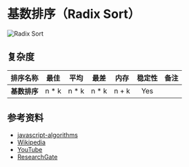 # 基数排序（Radix Sort）

![Radix Sort](https://www.researchgate.net/publication/291086231/figure/fig1/AS:614214452404240@1523451545568/Simplistic-illustration-of-the-steps-performed-in-a-radix-sort-In-this-example-the.png)

## 复杂度

| 排序名称           | 最佳             | 平均            | 最差               | 内存       | 稳定性    | 备注        |
| ----------------- | :-------------: | :------------: | :----------------: | :-------: | :-------: | :-------- |
| **基数排序**        | n * k          | n * k           | n * k             | n + k     | Yes       |           |

## 参考资料

- [javascript-algorithms](https://github.com/trekhleb/javascript-algorithms/blob/master/src/algorithms/sorting/radix-sort/README.md)
- [Wikipedia](https://en.wikipedia.org/wiki/Radix_sort)
- [YouTube](https://www.youtube.com/watch?v=XiuSW_mEn7g&index=62&t=0s&list=PLLXdhg_r2hKA7DPDsunoDZ-Z769jWn4R8)
- [ResearchGate](https://www.researchgate.net/figure/Simplistic-illustration-of-the-steps-performed-in-a-radix-sort-In-this-example-the_fig1_291086231)
